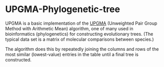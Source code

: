 # UPGMA-Phylogenetic-tree
UPGMA is a basic implementation of the [UPGMA](https://en.wikipedia.org/wiki/UPGMA) (Unweighted Pair Group Method with Arithmetic Mean) algorithm, one of many used in bioinformatics (phylogenetics) for constructing evolutionary trees. (The typical data set is a matrix of molecular comparisons between species.)

The algorithm does this by repeatedly joining the columns and rows of the most similar (lowest-value) entries in the table until a final tree is constructed.
